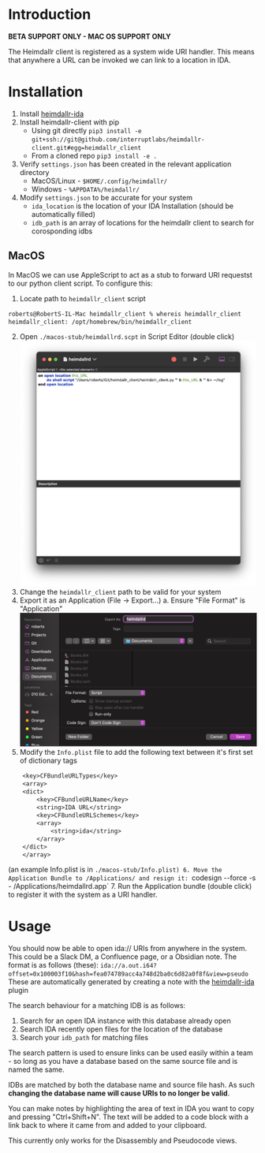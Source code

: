 # Introduction 

**BETA SUPPORT ONLY - MAC OS SUPPORT ONLY**

The Heimdallr client is registered as a system wide URI handler. This means that anywhere a URL can be invoked we can link to a location in IDA.

# Installation

1. Install [heimdallr-ida](https://github.com/interruptlabs/heimdallr-ida)
2. Install heimdallr-client with pip
    - Using git directly `pip3 install -e git+ssh://git@github.com/interruptlabs/heimdallr-client.git#egg=heimdallr_client`
    - From a cloned repo `pip3 install -e .`
3. Verify `settings.json` has been created in the relevant application directory
    - MacOS/Linux - `$HOME/.config/heimdallr/`
    - Windows - `%APPDATA%/heimdallr/`
4. Modify `settings.json` to be accurate for your system
    - `ida_location` is the location of your IDA Installation (should be automatically filled)
    - `idb_path` is an array of locations for the heimdallr client to search for corosponding idbs

## MacOS

In MacOS we can use AppleScript to act as a stub to forward URI requestst to our python client script. To configure this:

1. Locate path to `heimdallr_client` script
```
roberts@RobertS-IL-Mac heimdallr_client % whereis heimdallr_client
heimdallr_client: /opt/homebrew/bin/heimdallr_client
```
2. Open `./macos-stub/heimdallrd.scpt` in Script Editor (double click)
![example script window](images/Screenshot%202022-12-29%20at%2018.34.42.png)
3. Change the `heimdallr_client` path to be valid for your system
4. Export it as an Application (File -> Export...)
    a. Ensure "File Format" is "Application"
![example export window](images/Screenshot%202022-12-29%20at%2018.36.58.png)
5. Modify the `Info.plist` file to add the following text between it's first set of dictionary tags
```
    <key>CFBundleURLTypes</key>
    <array>
    <dict>
        <key>CFBundleURLName</key>
        <string>IDA URL</string>
        <key>CFBundleURLSchemes</key>
        <array>
            <string>ida</string>
        </array>
    </dict>
    </array>
```
(an example Info.plist is in `./macos-stub/Info.plist)
6. Move the Application Bundle to /Applications/ and resign it:
`codesign --force -s - /Applications/heimdallrd.app` 
7. Run the Application bundle (double click) to register it with the system as a URI handler.

# Usage

You should now be able to open ida:// URIs from anywhere in the system. This could be a Slack DM, a Confluence page, or a Obsidian note. The format is as follows (these):
`ida://a.out.i64?offset=0x100003f10&hash=fea074789acc4a748d2ba0c6d82a0f8f&view=pseudo`
These are automatically generated by creating a note with the [heimdallr-ida](https://github.com/interruptlabs/heimdallr-ida) plugin

The search behaviour for a matching IDB is as follows:
1. Search for an open IDA instance with this database already open
2. Search IDA recently open files for the location of the database
3. Search your `idb_path` for matching files

The search pattern is used to ensure links can be used easily within a team - so long as you have a database based on the same source file and is named the same.

IDBs are matched by both the database name and source file hash. As such **changing the database name will cause URIs to no longer be valid**.

You can make notes by highlighting the area of text in IDA you want to copy and pressing "Ctrl+Shift+N". The text will be added to a code block with a link back to where it came from and added to your clipboard.

This currently only works for the Disassembly and Pseudocode views.

